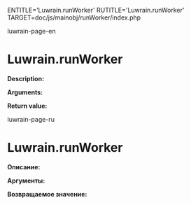 
ENTITLE='Luwrain.runWorker'
RUTITLE='Luwrain.runWorker'
TARGET=doc/js/mainobj/runWorker/index.php

luwrain-page-en

# Luwrain.runWorker

__Description:__

__Arguments:__

__Return value:__


luwrain-page-ru

# Luwrain.runWorker 

__Описание:__

__Аргументы:__

__Возвращаемое значение:__

